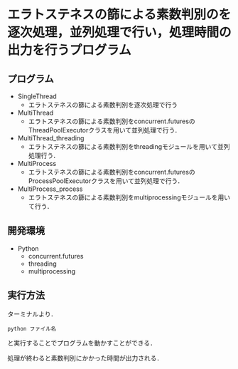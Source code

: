 # エラトステネスの篩による素数判別のを逐次処理，並列処理で行い，処理時間の出力を行うプログラム

## プログラム
* SingleThread
  * エラトステネスの篩による素数判別を逐次処理で行う
* MultiThread
  * エラトステネスの篩による素数判別をconcurrent.futuresのThreadPoolExecutorクラスを用いて並列処理で行う．
* MultiThread_threading
  * エラトステネスの篩による素数判別をthreadingモジュールを用いて並列処理行う．
* MultiProcess
  * エラトステネスの篩による素数判別をconcurrent.futuresのProcessPoolExecutorクラスを用いて並列処理で行う．
* MultiProcess_process
  * エラトステネスの篩による素数判別をmultiprocessingモジュールを用いて行う．


## 開発環境
* Python
  * concurrent.futures
  * threading
  * multiprocessing
  
## 実行方法
ターミナルより．

```python ファイル名```

と実行することでプログラムを動かすことができる．

処理が終わると素数判別にかかった時間が出力される．